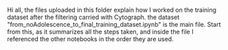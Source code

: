 Hi all,
the files uploaded in this folder explain how I worked on the training dataset after the filtering carried with Cytograph.
the dataset "from_noAdolescence_to_final_training_dataset.ipynb" is the main file. Start from this, as it summarizes all the steps taken, and inside the file I referenced the other notebooks in the order they are used.
